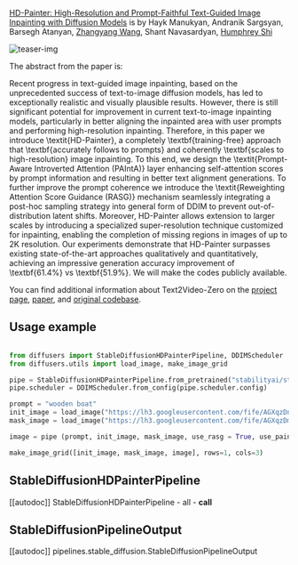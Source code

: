 <!--Copyright 2024 The HuggingFace Team. All rights reserved.

Licensed under the Apache License, Version 2.0 (the "License"); you may not use this file except in compliance with
the License. You may obtain a copy of the License at

http://www.apache.org/licenses/LICENSE-2.0

Unless required by applicable law or agreed to in writing, software distributed under the License is distributed on
an "AS IS" BASIS, WITHOUT WARRANTIES OR CONDITIONS OF ANY KIND, either express or implied. See the License for the
specific language governing permissions and limitations under the License.
-->

[HD-Painter: High-Resolution and Prompt-Faithful Text-Guided Image Inpainting with Diffusion Models](https://arxiv.org/abs/2312.14091) is by Hayk Manukyan, Andranik Sargsyan, Barsegh Atanyan, [Zhangyang Wang](https://www.ece.utexas.edu/people/faculty/atlas-wang), Shant Navasardyan, [Humphrey Shi](https://www.humphreyshi.com)

![teaser-img](https://lh3.googleusercontent.com/fife/AGXqzDnB8YYA3R_MLn31EzWV13TEUm1VOvP2RhbfLoIl4hulwN3W7GwzATZUSIQxiADAnt3DG07QD5BnDKnLR7bdJARv4FRJsXhqWT0AiWY8A_uoMI91dpPDA9RL18a42OSEQSAjYnGPy-9dY3JUZy-6nU6m721zbWfHM-EmNqhMdhaVlsx9997wIKMl8Rs3plL_PaZD8yWt7dqT61Y5h-kZz35KcedU0ZihnmXKBXbbqb1d9nzBHQi-d7EWR-MdTwDPDuN00vQW_S1KmXC_hWEBTJmpS-MST0m0UZzR1tTFRdQxiiZXkn3GnB5M1clOif_kXhC7ceaRfR7iwr1tyTGyyB9C03zmFiKiJS5ZunOXJ9wgKpMzprnae6Yosh-vfrZm4Y6ifGkpFt6-0kvJx0C7ohSpU4wKi3wZmbEYUnwNlTTlaY4aGIy7JsaCgzCzw0mKd7vKOSKnA4lUduJN3e9Qbnl-51ONgHe6Ed-MTiu0kJSTHvvjRQEiEo1klm93UE7puxhXdzBsv3SSdWgOjy07fCMEPgwHkT5osTtmgd9Cj_jYG7PvbfL5xiV2HggzgdTAdm589tLz2J--6ebFly64rC0w0zBXjglZieCXzbKonH3N1ne-FHFQDCQrLKBvPuvfVRMHUz1JqBb_gJZTUdArrG9k84yh4ASVx46U4HGn0aIr9QXbFge39xGCmpohje9544TZpqr74mi7pD4l8Oi4qHc68RpRvvSyd2QDaF451RItQxXJmTTtJKpLPuy9R-HxMhnh-Z9EcrWFA2V4JA_lK8KTAkS_occ-T-K0GFsHtwEijEgNURjAljhFM9ciyGluOPaJIN9_jMtCL6bhbktBe16EsewNNlaDyqUWL9pCnrI0Gcpnh0lg899fEZdG_flfWUQkHTpFkQlOrNLZux7FBvWrUm3yMgvaeQMH4GPlrENBpnUvjz3gWCkeKeDQ0CFrEaXkbqYk16YKdiPk3dBmdlOTul0hVswI9vxDWWKz2zxgids_x0TjJmLQmLlXDKJgznMHKRDtjEvEKDwxQqG_tH9H7Os7oBj3GcJidi3eae-XNrEG0qg8lI1ogqc1IHU56IJdNUoz_WulFQ0Crvn6sOITiy5_X66rsqT130-mRVvKOirkLuCX1Ae9pIkiUOwtY1KYFe6F4cwRuoGbMbw9-1HCjF0r46QqBKsxh4RkWRcn4EJtX-3yPxCWuuCNHIZlDTfo1OzQWO3LVp_9XNTTR5DW0eEyLzt1yQU9OWxyWbk3CYTG-ONVBVA-JzIknpmpzJskxz5_sQRi3_iZYmca7lCRqgGUpcG7ONkUeThgIaItHob-6oYZbG6yjECG_F2I4weGi2cbD2-ooVaY8HgqLTX5XBSalSqF9hWtxPZvtH-laIbHYp2SMDmGOsE_T7Zi8g9veg_1rDq84nWg0IOkPGQFA9pv26hI-Rdt1aFnKqXhUNW0yNza07X-p-sDgEKr3vBRwPFKvjqfYGJPnBN5HWJzKxBbMgfX90DSQHvVIyiJiZ0hA_pyT-1xpIGbSJ_wg2xAPko_LkJWhPuBfiQlCE9JnTVkmGG-hj_ugWbWdp9tWMMbcleKBy68qtecX5HPy61jmvTLTOU6fVIKBR4Pc8wawkaSohm3la2P54viMO0mcVmOj4ps7YDlbai-Rtr7gxrcAlqyIvbjDpqanRHHO-4Vm8CuOQx3IzcYsHglE8Eyt6CJBCR057KoaiS3kYprWvkILI8znlFHpWvakLO6cUQSyqVDvsXefpOL)

The abstract from the paper is:

Recent progress in text-guided image inpainting, based on the unprecedented success of text-to-image diffusion models, has led to exceptionally realistic and visually plausible results.
However, there is still significant potential for improvement in current text-to-image inpainting models, particularly in better aligning the inpainted area with user prompts and performing high-resolution inpainting.
Therefore, in this paper we introduce \textit{HD-Painter}, a completely \textbf{training-free} approach that \textbf{accurately follows to prompts} and coherently \textbf{scales to high-resolution} image inpainting.
To this end, we design the \textit{Prompt-Aware Introverted Attention (PAIntA)} layer enhancing self-attention scores by prompt information and resulting in better text alignment generations.
To further improve the prompt coherence we introduce the \textit{Reweighting Attention Score Guidance (RASG)} mechanism seamlessly integrating a post-hoc sampling strategy into general form of DDIM to prevent out-of-distribution latent shifts.
Moreover, HD-Painter allows extension to larger scales by introducing a specialized super-resolution technique customized for inpainting, enabling the completion of missing regions in images of up to 2K resolution. 
Our experiments demonstrate that HD-Painter surpasses existing state-of-the-art approaches qualitatively and quantitatively, achieving an impressive generation accuracy improvement of \textbf{61.4\%} vs \textbf{51.9\%}. 
We will make the codes publicly available.

You can find additional information about Text2Video-Zero on the [project page](https://github.com/Picsart-AI-Research/HD-Painter), [paper](https://arxiv.org/abs/2312.14091), and [original codebase](https://github.com/Picsart-AI-Research/HD-Painter).

## Usage example


```python

from diffusers import StableDiffusionHDPainterPipeline, DDIMScheduler
from diffusers.utils import load_image, make_image_grid

pipe = StableDiffusionHDPainterPipeline.from_pretrained("stabilityai/stable-diffusion-2-inpainting").to('cuda')
pipe.scheduler = DDIMScheduler.from_config(pipe.scheduler.config)

prompt = "wooden boat"
init_image = load_image("https://lh3.googleusercontent.com/fife/AGXqzDnAzk5Q_6DvbNEsr8z4uouanmQAhUo0X4OeSNfcmz-xHRYicrrhFhz31UQQeD0s6GBYvB6ffQb6eWcSXkOpZQABvJWV8GiikN7VjMzBCRowrMYqOHiAisWxnnwvVEqrTY5jsQOioWQLtL1SuXGY459PO84LMY6NFDRgejgqko4i48PIKSxbUYQ32N8uo565Lu4_H5RahyoQcNqDqUXlXYO2jiTDfYf_88RT_bty8tj4_Zu-988ISxr3WFo4p9rW_az-2rfsQ34HHMRRjNiMweDe0zc7Xu6nH8S22lrOc1Qy4vz59D4GYcHBTSnj6VU9d84JqoFoLv4DxTTGJsACpJy26JitFa6fQAP9KDjOcIw9iEniSYs32gXsLD2uQkt6oDhJ7kei9jlzrymQHyU4vCaom_8FSxg3RDXBxufBs-y564mrkHSZTqOQ8tEfMSg44LDe0B-zeYPo5wEM1Ro4MVAeCYE2C9bJRwJqJb0oi14kYRf2kftLt_Od6s-0__UHK_qdbp3Ihowxu3HpyslXQvJWN-2FfxNH2VKKWp1FssKKX_S-7CZd9jfR9Gr4uNcGBptd5TLZASMSjRMATvbp3qoMbsHLlGoe89cT5YEoTcF7fgDV0MrBPqsCRSyjKPw-7er4e1Xf-JvYv1swXjgIw5SmOq6OYNWk5rnpF9GZc7ornhNxjz7x_Rd2HzH079PNHAfqBsq2bo9HEc1MekkAbooUIaVSiCre_khjDxcjOVopqWeJDr9c6xhI5djHcHeRhX0TVHRVoxHmjpoub-oQ16Lxx5ZH5jwlQ6tPvjt0rRVWT2usgl8FP3kRSEsfQ37ijlyAWhNJpUt-N1WjHyC-4ZBMsY6_Xx-NEOk7U4b4Lz1zan_JqA2zimnzyGBJhbYhg6qcJZW78Ubs5qFkb2T-q_tOOdVUHfJOGyQvx3ouzM1AnM-0L_dtRA5fXWTp3w2L-bDVUerf0ZJhAWRk53pLHC26EVmj6xyxcEFgAtFuRMnOaMvnQVci3_ZrzkHsGODPplmopOSc5nF8iOobqWvfgvqIa1bh0_VinIcqFyOdIAESRdYRYdph0ynTmUlxFydIi6fqNuDw8Dri5S0U8cU0L9Zi8F4fdsZPpQCrhW39WuufpGa_txQZ0KmSFTAE0Gx1OJMdY0w0dLST5p_4bQU58bZICPtMzeQNrzGCmDb1m2Ls-lMXTNBQJ7WVtgngZ7PChagO7VfpJu2gJ4wOeNFx25HS7zLI2vAoMX-NJYU7VP1gPbLUDcjr2zl503sCompOxnpKmH9ALJTggFPcaMAjVrxLA5T5rAvk5rq2dXK27n5mDMVwQnR_hpgBcMIMOj-t3Qh9KHtxdXQgGnaHB5zVmMwB0lMrvJlNEtPZlcYyNl8Zj0RcDgIw6O7ngxGRIyUn5_apMz9c269RI78wkGVSJ81DNoYuJpFze0MfmETgObiXAy6UBgsnwhMAOW6W-7NqnUadbIL5ELti0Kd0K6QAmnQ4vryIqfD16PoBReU2f0y3X5N9NtpSgWJO5dw9UAj-zIFjPfHsDNCyufy4o6SovoWqDD5d71RdUcn752FUIn6-mL6oRb6YfGhPEF0SSVz7crE1IPts2B0rd_l5YJk4k-WwDBnPmUVLNXfxKOTfV5KD1i3UJyp6h7bgvinK8CZvLPCKoOYrSM1eQHT2BpVzqKfKiNMhQoHeWb2Ey0JiYBXpnovxMuZlEten167c6Rn-beoqju0DAugJAtqtiQtIgnRFbHLE2E2LJ7M1=w3385-h1396")
mask_image = load_image("https://lh3.googleusercontent.com/fife/AGXqzDmGQfpkJs9HDwZTvJelTmo9cdhS8__7t4bsa1OQFc_YPROjADRNUggNZWNBnAahUvJo4wWjUZiH696DlSRMo9ZRrJDh6Zut5nEUIDSyMFPKuX5wEPDnVjlxc8edkrjrbwsJv5vc7Vx02VkV2ZG5J-1y2aM37j2pKYAZiuZn2qJENncPI-c1zjyjOc8piPdV-Hmo6QVprtjHOXg0M9EajZ4T15daDzScVm8P5uV_1ljqZadT93OkSTQTyI0P5VSJVK45tAUx_Dzg5FfEJ601vr2z6bzg1nQNUAvEeaOHygqpnA1Upa-dhaXKsmLUiI12d1R60Hrcuepxy9BNX_qauzj9JZTunw2E07c1j4UtlTI-KK34bVEaxd_mYZ4DOAhjCdzzYDva9UGCa-X8aMAkpi45F1GHCXwxUCxvg_LxXKoLu0PTlCxWLTgLVvSOcbl-e67_HGtzIQs5ZWEiIVDb9M6rPl0r5u4gpJvrHwQPv3kqJuaXw4n4p3JTPVJfCOiOerRlqG6ZSSjAoT1ZwxKKaG_LMfNiHvzmXUGfAweqKLf4KZUBGMExu3AkONCdbqc4jfkH95B5qJSOeXQf9IGjk4-6lfCxXZd_B4Xf-nKEzP_p2_9VyrGFUx9_Y7zJkV4Rmh-wupCl36ihn1QVLZiarQD8ttvLM-z0-DPoa_XBKUZdWONUfQS75B46UEelcqv3rUuWBbw1nd-EUtqZrYLIwNdNlik8433tl7Jt4xq-phb3LNT9c_9YGZkePSAP94wvPszSlX5cXg-6JrkPj3jPOst5wK6zeb2I6DpyNygOiO9qhoYrra_AisgSXylsPCBd4Y2GKPj-ZcTu2PLvHXfbm_T-54LFAq-OOhIpdoMC-a-oyzw9Z9DLBynfxpFqIxDYzpr2Qopo5utmCt4UqYlER9AR_0KMspxOAtTG16u49b0RhdlmsVFga1kCOvL-jtUA5NOFZfTjW2r7TXgX-4VFWPrXvDolijJLKaFktaL7yK1M26fw-K2irXrPtP-eETXPLEuNJZL3o6RUEM1Me6MXjunlHCc2EBiY4kpsknSefb4VtMLq_6KyBuSk0sVJIMY178L4y3uEUJ2jv6h-dBB-pW6ZaJfs3HjNK9cYiySOEuk3-3LJB_nD_uIHSCQX5Ns-r6aUOhjfyO-59K9553jsaVam_xKWuaEUU7yoLlcUmR3-seeWHL9L_xTL0qFez64RVkh1A57AKUFCn3xriz8V-x6iPeUXSp1joOmNKkBQg5-mg4feLOF7AWBVd_nXCFnSj0Qdl00ZUAhemgmf1f9JkcKrKL46p3orWiOx4-yWRDWzmGG0hDia9RrrAAES-mLc5ptLVO3MrI5YfpV_hG9SxN1dg7Un3b5mSMfBSawY82ZiSsoqk7QltkkKiNxhhYsoGBPMLt2RQow9yrvKlLsOPOgRNe8A3dKDk5Szsys2r-pWdSjp0iAHBB63y4-jjsjZ63S6SrlP-OriAffhaBAqBzv3asDTTwDlGYxvqDlYiXnfn5ybWk9XfTQwk_JxsppGGC5cDvnvyYU_-iHCGeadE-3hc3S9ndqJj9x7V678N3eap1BCCOhXc6gmmOHuKjwj7PJDNWP1mZ_oIkE6VWjXE1Oap5E0ur98lqQ2S79bw3pb5cUWPlbnvWp_htGlj5ZqJmXTEGo4ZY_QOO-gBvm7JbHoq_76qFDrCrxGUCAtuunnZGqfszULMW6SobivHQ4w5nyR88kVGc8rCWU8xPWtiHhxlMpL6hKvfKbf=w3385-h1396")

image = pipe (prompt, init_image, mask_image, use_rasg = True, use_painta = True, generator=torch.manual_seed(12345)).images[0]

make_image_grid([init_image, mask_image, image], rows=1, cols=3)

```



## StableDiffusionHDPainterPipeline
[[autodoc]] StableDiffusionHDPainterPipeline
	- all
	- __call__

## StableDiffusionPipelineOutput
[[autodoc]] pipelines.stable_diffusion.StableDiffusionPipelineOutput
